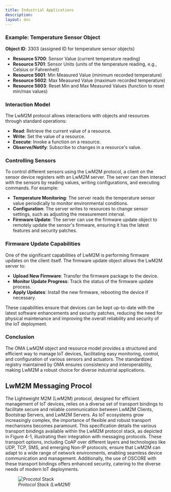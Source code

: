 ```yaml
---
title: Industrial Applications
description:
layout: doc
---
```



### Example: Temperature Sensor Object
**Object ID**: 3303 (assigned ID for temperature sensor objects)
* **Resource 5700**: Sensor Value (current temperature reading)
* **Resource 5701**: Sensor Units (units of the temperature reading, e.g., Celsius or Fahrenheit)
* **Resource 5601**: Min Measured Value (minimum recorded temperature)
* **Resource 5602**: Max Measured Value (maximum recorded temperature)
* **Resource 5603**: Reset Min and Max Measured Values (function to reset min/max values)

### Interaction Model
The LwM2M protocol allows interactions with objects and resources through standard operations:

* **Read**: Retrieve the current value of a resource.
* **Write**: Set the value of a resource.
* **Execute**: Invoke a function on a resource.
* **Observe/Notify**: Subscribe to changes in a resource's value.

### Controlling Sensors
To control different sensors using the LwM2M protocol, a client on the sensor device registers with an LwM2M server. The server can then interact with the sensors by reading values, writing configurations, and executing commands. For example:

* **Temperature Monitoring**: The server reads the temperature sensor value periodically to monitor environmental conditions.
* **Configuration**: The server writes to resources to change sensor settings, such as adjusting the measurement interval.
* **Firmware Update**: The server can use the firmware update object to remotely update the sensor's firmware, ensuring it has the latest features and security patches.

### Firmware Update Capabilities
One of the significant capabilities of LwM2M is performing firmware updates on the client itself. The firmware update object allows the LwM2M server to:

* **Upload New Firmware**: Transfer the firmware package to the device.
* **Monitor Update Progress**: Track the status of the firmware update process.
* **Apply Updates**: Install the new firmware, rebooting the device if necessary.

These capabilities ensure that devices can be kept up-to-date with the latest software enhancements and security patches, reducing the need for physical maintenance and improving the overall reliability and security of the IoT deployment.

### Conclusion
The OMA LwM2M object and resource model provides a structured and efficient way to manage IoT devices, facilitating easy monitoring, control, and configuration of various sensors and actuators. The standardized registry maintained by OMA ensures consistency and interoperability, making LwM2M a robust choice for diverse industrial applications.

## LwM2M Messaging Procol
The Lightweight M2M (LwM2M) protocol, designed for efficient management of IoT devices, relies on a diverse set of transport bindings to facilitate secure and reliable communication between LwM2M Clients, Bootstrap Servers, and LwM2M Servers. As IoT ecosystems grow increasingly complex, the importance of flexible and robust transport mechanisms becomes paramount. This specification details the various transport bindings available within the LwM2M protocol stack, as depicted in Figure 4-1, illustrating their integration with messaging protocols. These transport options, including CoAP over different layers and technologies like UDP, TCP, SMS, and emerging Non-IP protocols, ensure that LwM2M can adapt to a wide range of network environments, enabling seamless device communication and management. Additionally, the use of OSCORE with these transport bindings offers enhanced security, catering to the diverse needs of modern IoT deployments.

<figure class="dark:invert flex flex-col justify-center items-center">
    <img src="/images/lwm2m/protocol_stack.svg" alt="Procotol Stack">
    <figcaption><em class="dark:text-neutral-600">Protocol Stack (LwM2M)</em></figcaption>
</figure>